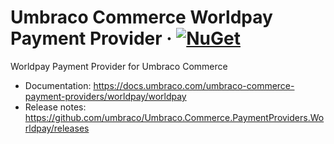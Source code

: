 # Umbraco Commerce Worldpay Payment Provider &middot; [![NuGet](https://img.shields.io/nuget/v/Umbraco.Commerce.PaymentProviders.Worldpay.svg?style=modern&label=nuget)](https://www.nuget.org/packages/Umbraco.Commerce.PaymentProviders.Worldpay/) 

Worldpay Payment Provider for Umbraco Commerce

- Documentation: https://docs.umbraco.com/umbraco-commerce-payment-providers/worldpay/worldpay
- Release notes: https://github.com/umbraco/Umbraco.Commerce.PaymentProviders.Worldpay/releases